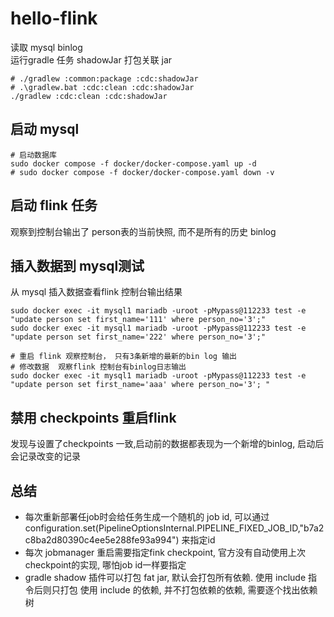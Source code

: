 # hello-flink
读取 mysql binlog   
运行gradle 任务 shadowJar 打包关联 jar
```shell
# ./gradlew :common:package :cdc:shadowJar
# .\gradlew.bat :cdc:clean :cdc:shadowJar
./gradlew :cdc:clean :cdc:shadowJar
```
## 启动 mysql
```shell
# 启动数据库
sudo docker compose -f docker/docker-compose.yaml up -d
# sudo docker compose -f docker/docker-compose.yaml down -v
```

## 启动 flink 任务
观察到控制台输出了 person表的当前快照, 而不是所有的历史 binlog

## 插入数据到 mysql测试
从 mysql 插入数据查看flink 控制台输出结果
```shell
sudo docker exec -it mysql1 mariadb -uroot -pMypass@112233 test -e "update person set first_name='111' where person_no='3';"
sudo docker exec -it mysql1 mariadb -uroot -pMypass@112233 test -e "update person set first_name='222' where person_no='3';"

# 重启 flink 观察控制台， 只有3条新增的最新的bin log 输出
# 修改数据  观察flink 控制台有binlog日志输出
sudo docker exec -it mysql1 mariadb -uroot -pMypass@112233 test -e "update person set first_name='aaa' where person_no='3'; "
```

## 禁用 checkpoints 重启flink
发现与设置了checkpoints 一致,启动前的数据都表现为一个新增的binlog, 启动后会记录改变的记录

## 总结
+ 每次重新部署任job时会给任务生成一个随机的 job id, 可以通过configuration.set(PipelineOptionsInternal.PIPELINE_FIXED_JOB_ID,"b7a2c8ba2d80390c4ee5e288fe93a994") 来指定id 
+ 每次 jobmanager 重启需要指定fink checkpoint, 官方没有自动使用上次checkpoint的实现, 哪怕job id一样要指定 
+ gradle shadow 插件可以打包 fat jar, 默认会打包所有依赖. 使用 include 指令后则只打包 使用 include 的依赖, 并不打包依赖的依赖, 需要逐个找出依赖树
